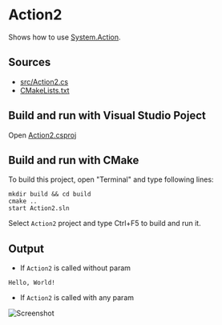 # Action2

Shows how to use [System.Action](https://learn.microsoft.com/en-us/dotnet/api/system.action). 

## Sources

* [src/Action2.cs](src/Action2.cs)
* [CMakeLists.txt](CMakeLists.txt)

## Build and run with Visual Studio Poject

Open [Action2.csproj](Action2.csproj)

## Build and run with CMake

To build this project, open "Terminal" and type following lines:

```batch
mkdir build && cd build
cmake ..
start Action2.sln
```

Select `Action2` project and type Ctrl+F5 to build and run it.

## Output

* If `Action2` is called without param

```
Hello, World!
```

* If `Action2` is called with any param

![Screenshot](../../../docs/Pictures/mscorelib/Action2.png)

